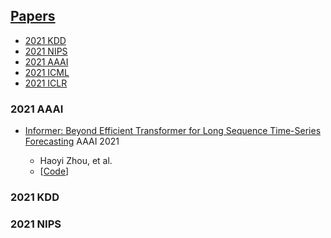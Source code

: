 ## [Papers](#2021-AAAI)
* [2021 KDD](#2021-KDD)
* [2021 NIPS](#2021-NIPS)
* [2021 AAAI](#2021-AAAI)
* [2021 ICML](#2021-ICML)
* [2021 ICLR](#2021-ICLR)

### 2021 AAAI
- [Informer: Beyond Efficient Transformer for Long Sequence Time-Series Forecasting](https://arxiv.org/abs/2012.07436) AAAI 2021

  - Haoyi Zhou, et al.
  - [[Code](https://github.com/zhouhaoyi/Informer2020)]



### 2021 KDD

### 2021 NIPS

